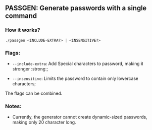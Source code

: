 ## PASSGEN: Generate passwords with a single command


### How it works?

`
 ./passgen <INCLUDE-EXTRA?> | <INSENSITIVE?>
`

### Flags:

- `--include-extra`: Add Special characters to password, making it stronger :strong:;

- `--insensitive`: Limits the password to contain only lowercase characters;

The flags can be combined.

### Notes:

- Currently, the generator cannot create dynamic-sized passwords, making only 20 character long. 

